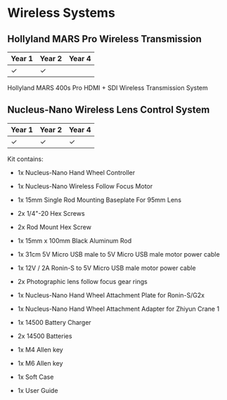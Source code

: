 # Wireless Systems

## Hollyland MARS Pro Wireless Transmission

Year 1|Year 2|Year 4
---|---|---
|&#10003;|&#10003;

Hollyland MARS 400s Pro HDMI + SDI Wireless Transmission System

## Nucleus-Nano Wireless Lens Control System

Year 1|Year 2|Year 4
---|---|---
&#10003;|&#10003;|&#10003;

Kit contains:

- 1x Nucleus-Nano Hand Wheel Controller

- 1x Nucleus-Nano Wireless Follow Focus Motor

- 1x 15mm Single Rod Mounting Baseplate For 95mm Lens

- 2x 1/4"-20 Hex Screws

- 2x Rod Mount Hex Screw

- 1x 15mm x 100mm Black Aluminum Rod 

- 1x 31cm 5V Micro USB male to 5V Micro USB male motor power cable

- 1x 12V / 2A Ronin-S to 5V Micro USB male motor power cable

- 2x Photographic lens follow focus gear rings

- 1x Nucleus-Nano Hand Wheel Attachment Plate for Ronin-S/G2x

- 1x Nucleus-Nano Hand Wheel Attachment Adapter for Zhiyun Crane 1

- 1x 14500 Battery Charger

- 2x 14500 Batteries

- 1x M4 Allen key

- 1x M6 Allen key

- 1x Soft Case

- 1x User Guide

